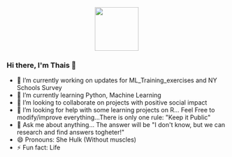 <div id="header" align="center">
  <img src="[https://media.giphy.com/media/M9gbBd9nbDrOTu1Mqx/giphy.gif](https://media.giphy.com/media/L1R1tvI9svkIWwpVYr/giphy.gif)" width="100"/>
</div>

### Hi there, I'm Thais 👋

- 🔭 I’m currently working on updates for ML_Training_exercises and NY Schools Survey
- 🌱 I’m currently learning Python, Machine Learning
- 👯 I’m looking to collaborate on projects with positive social impact
- 🤔 I’m looking for help with some learning projects on R... Feel Free to modify/improve everything...There is only one rule: "Keep it Public" 
- 💬 Ask me about anything... The answer will be "I don't know, but we can research and find answers togheter!"
- 😄 Pronouns: She Hulk (Without muscles)
- ⚡ Fun fact: Life
